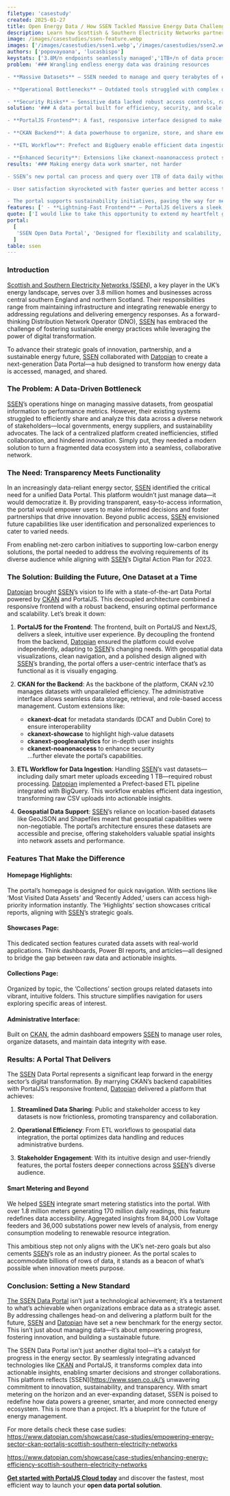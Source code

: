 ```yaml
---
filetype: 'casestudy'
created: 2025-01-27
title: Open Energy Data / How SSEN Tackled Massive Energy Data Challenges with PortalJS and CKAN
description: Learn how Scottish & Southern Electricity Networks partnered with us at Datopian to create a user-first open data portal that handles millions of data points daily, enhances energy management, and supports sustainable goals.
image: /images/casestudies/ssen-feature.webp
images: ['/images/casestudies/ssen1.webp','/images/casestudies/ssen2.webp','/images/casestudies/ssen3.webp']
authors: ['popovayoana', 'lucasbispo']
keystats: ['3.8M/n endpoints seamlessly managed','1TB+/n of data processed every day','10K+/n datasets published']
problem: '### Wrangling endless energy data was draining resources

- **Massive Datasets** – SSEN needed to manage and query terabytes of energy data daily, including data from 3.8 million endpoints.

- **Operational Bottlenecks** – Outdated tools struggled with complex data queries, hampering decision-making.

- **Security Risks** – Sensitive data lacked robust access controls, raising concerns for both administrators and users.'
solution: '### A data portal built for efficiency, security, and scale

- **PortalJS Frontend**: A fast, responsive interface designed to make data exploration intuitive.

- **CKAN Backend**: A data powerhouse to organize, store, and share energy datasets with precision.

- **ETL Workflow**: Prefect and BigQuery enable efficient data ingestion and analysis, turning massive data loads into actionable insights.

- **Enhanced Security**: Extensions like ckanext-noanonaccess protect sensitive data while allowing seamless administrative controls.'
results: '### Making energy data work smarter, not harder

- SSEN’s new portal can process and query over 1TB of data daily without breaking a sweat.

- User satisfaction skyrocketed with faster queries and better access to critical insights.

- The portal supports sustainability initiatives, paving the way for net-zero goals.'
features: [' - **Lightning-Fast Frontend** – PortalJS delivers a sleek, intuitive interface that’s built for usability.','favorite',' - **Reliable Data Backbone** – [CKAN](https://www.datopian.com/solutions/ckan) ensures large datasets are stored, organized, and shared efficiently.','database',' - **Powerful Add-Ons** – Extensions like ckanext-dcat and ckanext-scheming boost interoperability and customization.','layers',' - **Scalable Infrastructure** – BigQuery and Prefect make processing and analyzing huge datasets (over 1TB of data) effortless.','cloud-network']
quote: ['I would like to take this opportunity to extend my heartfelt gratitude for the outstanding support and collaboration your team has offered over the past year. The agility, technical prowess, and steadfast dedication you have demonstrated are truly commendable. Your efforts have been integral to our successes, and I am deeply appreciative. I am hopeful that there will be opportunities for me to engage with future projects and contribute. Thank you once again for your exemplary contribution and for the positive spirit you bring to our work.', '/images/casestudies/ssen-logo.png', 'Shailesh Kumar, Analytics and Data Architect - SSEN' ]
portal:
  [
   'SSEN Open Data Portal', 'Designed for flexibility and scalability, PortalJS allows the frontend to evolve independently from the backend, ensuring seamless updates and a user-centric experience.','https://data.ssen.co.uk'
  ]
table: ssen
---
```


### Introduction

[Scottish and Southern Electricity Networks (SSEN)](https://www.ssen.co.uk/), a key player in the UK’s energy landscape, serves over 3.8 million homes and businesses across central southern England and northern Scotland. Their responsibilities range from maintaining infrastructure and integrating renewable energy to addressing regulations and delivering emergency responses. As a forward-thinking Distribution Network Operator (DNO), [SSEN](https://www.ssen.co.uk/) has embraced the challenge of fostering sustainable energy practices while leveraging the power of digital transformation.

To advance their strategic goals of innovation, partnership, and a sustainable energy future, [SSEN](https://www.ssen.co.uk/) collaborated with [Datopian](https://datopian.com) to create a next-generation Data Portal—a hub designed to transform how energy data is accessed, managed, and shared.

### The Problem: A Data-Driven Bottleneck

[SSEN](https://www.ssen.co.uk/)’s operations hinge on managing massive datasets, from geospatial information to performance metrics. However, their existing systems struggled to efficiently share and analyze this data across a diverse network of stakeholders—local governments, energy suppliers, and sustainability advocates. The lack of a centralized platform created inefficiencies, stifled collaboration, and hindered innovation. Simply put, they needed a modern solution to turn a fragmented data ecosystem into a seamless, collaborative network.

### The Need: Transparency Meets Functionality

In an increasingly data-reliant energy sector, [SSEN](https://www.ssen.co.uk/) identified the critical need for a unified Data Portal. This platform wouldn’t just manage data—it would democratize it. By providing transparent, easy-to-access information, the portal would empower users to make informed decisions and foster partnerships that drive innovation. Beyond public access, [SSEN](https://www.ssen.co.uk/) envisioned future capabilities like user identification and personalized experiences to cater to varied needs.

From enabling net-zero carbon initiatives to supporting low-carbon energy solutions, the portal needed to address the evolving requirements of its diverse audience while aligning with [SSEN](https://www.ssen.co.uk/)’s Digital Action Plan for 2023.

### The Solution: Building the Future, One Dataset at a Time

[Datopian](https://datopian.com) brought [SSEN](https://www.ssen.co.uk/)’s vision to life with a state-of-the-art Data Portal powered by [CKAN](https://www.datopian.com/solutions/ckan) and PortalJS. This decoupled architecture combined a responsive frontend with a robust backend, ensuring optimal performance and scalability. Let’s break it down:

1. **PortalJS for the Frontend**:
   The frontend, built on PortalJS and NextJS, delivers a sleek, intuitive user experience. By decoupling the frontend from the backend, [Datopian](https://datopian.com) ensured the platform could evolve independently, adapting to [SSEN](https://www.ssen.co.uk/)’s changing needs. With geospatial data visualizations, clean navigation, and a polished design aligned with [SSEN](https://www.ssen.co.uk/)’s branding, the portal offers a user-centric interface that’s as functional as it is visually engaging.

2. **CKAN for the Backend**:
   As the backbone of the platform, CKAN v2.10 manages datasets with unparalleled efficiency. The administrative interface allows seamless data storage, retrieval, and role-based access management. Custom extensions like:

   - **ckanext-dcat** for metadata standards (DCAT and Dublin Core) to ensure interoperability
   - **ckanext-showcase** to highlight high-value datasets
   - **ckanext-googleanalytics** for in-depth user insights
   - **ckanext-noanonaccess** to enhance security  
     ...further elevate the portal’s capabilities.

3. **ETL Workflow for Data Ingestion**:
   Handling [SSEN](https://www.ssen.co.uk/)’s vast datasets—including daily smart meter uploads exceeding 1 TB—required robust processing. [Datopian](https://datopian.com) implemented a Prefect-based ETL pipeline integrated with BigQuery. This workflow enables efficient data ingestion, transforming raw CSV uploads into actionable insights.

4. **Geospatial Data Support**:
   [SSEN](https://www.ssen.co.uk/)’s reliance on location-based datasets like GeoJSON and Shapefiles meant that geospatial capabilities were non-negotiable. The portal’s architecture ensures these datasets are accessible and precise, offering stakeholders valuable spatial insights into network assets and performance.

### Features That Make the Difference

#### Homepage Highlights:

The portal’s homepage is designed for quick navigation. With sections like ‘Most Visited Data Assets’ and ‘Recently Added,’ users can access high-priority information instantly. The ‘Highlights’ section showcases critical reports, aligning with [SSEN](https://www.ssen.co.uk/)’s strategic goals.

#### Showcases Page:

This dedicated section features curated data assets with real-world applications. Think dashboards, Power BI reports, and articles—all designed to bridge the gap between raw data and actionable insights.

#### Collections Page:

Organized by topic, the ‘Collections’ section groups related datasets into vibrant, intuitive folders. This structure simplifies navigation for users exploring specific areas of interest.

#### Administrative Interface:

Built on [CKAN](https://www.datopian.com/solutions/ckan), the admin dashboard empowers [SSEN](https://www.ssen.co.uk/) to manage user roles, organize datasets, and maintain data integrity with ease.

### Results: A Portal That Delivers

The [SSEN](https://www.ssen.co.uk/) Data Portal represents a significant leap forward in the energy sector’s digital transformation. By marrying CKAN’s backend capabilities with PortalJS’s responsive frontend, [Datopian](https://datopian.com) delivered a platform that achieves:

1. **Streamlined Data Sharing**:
   Public and stakeholder access to key datasets is now frictionless, promoting transparency and collaboration.

2. **Operational Efficiency**:
   From ETL workflows to geospatial data integration, the portal optimizes data handling and reduces administrative burdens.

3. **Stakeholder Engagement**:
   With its intuitive design and user-friendly features, the portal fosters deeper connections across [SSEN](https://www.ssen.co.uk/)’s diverse audience.

#### Smart Metering and Beyond

We helped [SSEN](https://www.ssen.co.uk/) integrate smart metering statistics into the portal. With over 1.8 million meters generating 170 million daily readings, this feature redefines data accessibility. Aggregated insights from 84,000 Low Voltage feeders and 36,000 substations power new levels of analysis, from energy consumption modeling to renewable resource integration.

This ambitious step not only aligns with the UK’s net-zero goals but also cements [SSEN](https://www.ssen.co.uk/)’s role as an industry pioneer. As the portal scales to accommodate billions of rows of data, it stands as a beacon of what’s possible when innovation meets purpose.

### Conclusion: Setting a New Standard

[The SSEN Data Portal](https://data.ssen.co.uk/) isn’t just a technological achievement; it’s a testament to what’s achievable when organizations embrace data as a strategic asset. By addressing challenges head-on and delivering a platform built for the future, [SSEN](https://www.ssen.co.uk/) and [Datopian](https://datopian.com) have set a new benchmark for the energy sector. This isn’t just about managing data—it’s about empowering progress, fostering innovation, and building a sustainable future.

The SSEN Data Portal isn’t just another digital tool—it’s a catalyst for progress in the energy sector. By seamlessly integrating advanced technologies like [CKAN](https://www.datopian.com/solutions/ckan) and PortalJS, it transforms complex data into actionable insights, enabling smarter decisions and stronger collaborations. This platform reflects [SSEN](https://www.ssen.co.uk/’s unwavering commitment to innovation, sustainability, and transparency. With smart metering on the horizon and an ever-expanding dataset, SSEN is poised to redefine how data powers a greener, smarter, and more connected energy ecosystem. This is more than a project. It’s a blueprint for the future of energy management.

For more details check these case sudies:
https://www.datopian.com/showcase/case-studies/empowering-energy-sector-ckan-portaljs-scottish-southern-electricity-networks

https://www.datopian.com/showcase/case-studies/enhancing-energy-efficiency-scottish-southern-electricity-networks

**[Get started with PortalJS Cloud today](https://cloud.portaljs.com)** and discover the fastest, most efficient way to launch your **open data portal solution**.
